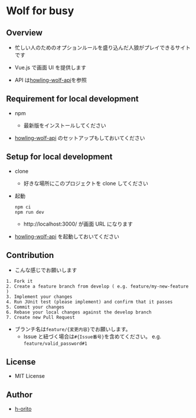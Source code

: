 # Wolf for busy

## Overview

- 忙しい人のためのオプションルールを盛り込んだ人狼がプレイできるサイトです

- Vue.js で画面 UI を提供します

- API は[howling-wolf-api](https://github.com/h-orito/howling-wolf-api)を参照

## Requirement for local development

- npm

  - 最新版をインストールしてください

- [howling-wolf-api](https://github.com/h-orito/howling-wolf-api) のセットアップもしておいてください

## Setup for local development

- clone

  - 好きな場所にこのプロジェクトを clone してください

- 起動

  ```
  npm ci
  npm run dev
  ```

  - http://localhost:3000/ が画面 URL になります

- [howling-wolf-api](https://github.com/h-orito/howling-wolf-api) を起動しておいてください

## Contribution

- こんな感じでお願いします

```
1. Fork it
2. Create a feature branch from develop ( e.g. feature/my-new-feature )
3. Implement your changes
4. Run JUnit test (please implement) and confirm that it passes
5. Commit your changes
6. Rebase your local changes against the develop branch
7. Create new Pull Request
```

- ブランチ名は`feature/{変更内容}`でお願いします。
  - Issue と紐づく場合は`#{Issue番号}`を含めてください。 e.g. `feature/valid_password#1`

## License

- MIT License

## Author

- [h-orito](https://github.com/h-orito/)
